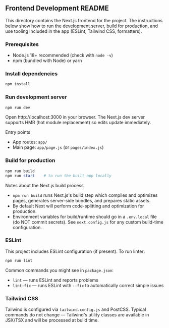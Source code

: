 
## Frontend Development README

This directory contains the Next.js frontend for the project. The instructions below show how to run the development server, build for production, and use tooling included in the app (ESLint, Tailwind CSS, formatters).

### Prerequisites
- Node.js 18+ recommended (check with `node -v`)
- npm (bundled with Node) or yarn

### Install dependencies

```powershell
npm install
```

### Run development server

```powershell
npm run dev
```

Open http://localhost:3000 in your browser. The Next.js dev server supports HMR (hot module replacement) so edits update immediately.

Entry points
- App routes: `app/`
- Main page: `app/page.js` (or `pages/index.js`)

### Build for production

```powershell
npm run build
npm run start    # to run the built app locally
```

Notes about the Next.js build process
- `npm run build` runs Next.js's build step which compiles and optimizes pages, generates server-side bundles, and prepares static assets.
- By default Next will perform code-splitting and optimization for production.
- Environment variables for build/runtime should go in a `.env.local` file (do NOT commit secrets). See `next.config.js` for any custom build-time configuration.

### ESLint

This project includes ESLint configuration (if present). To run linter:

```powershell
npm run lint
```

Common commands you might see in `package.json`:
- `lint` — runs ESLint and reports problems
- `lint:fix` — runs ESLint with `--fix` to automatically correct simple issues

### Tailwind CSS

Tailwind is configured via `tailwind.config.js` and PostCSS. Typical commands do not change — Tailwind's utility classes are available in JSX/TSX and will be processed at build time.